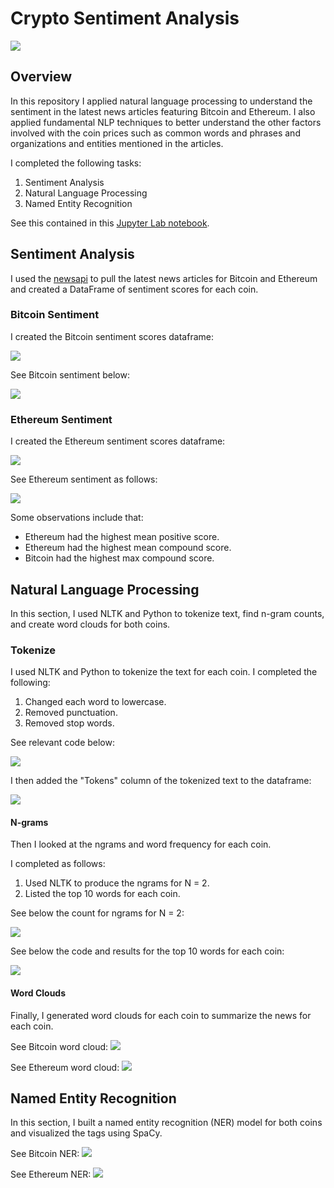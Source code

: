 # Crypto Sentiment Analysis

![](https://github.com/sarahm44/crypto-sentiment-analysis/blob/main/images/sentimental.jpeg)

## Overview

In this repository I applied natural language processing to understand the sentiment in the latest news articles featuring Bitcoin and Ethereum. I also applied fundamental NLP techniques to better understand the other factors involved with the coin prices such as common words and phrases and organizations and entities mentioned in the articles.

I completed the following tasks:

1. Sentiment Analysis
2. Natural Language Processing
3. Named Entity Recognition

See this contained in this [Jupyter Lab notebook](https://github.com/sarahm44/crypto-sentiment-analysis/blob/main/crypto_sentiment_1.ipynb).

## Sentiment Analysis

I used the [newsapi](https://newsapi.org/) to pull the latest news articles for Bitcoin and Ethereum and created a DataFrame of sentiment scores for each coin.

### Bitcoin Sentiment

I created the Bitcoin sentiment scores dataframe:

![](https://github.com/sarahm44/crypto-sentiment-analysis/blob/main/images/btc_df.png)

See Bitcoin sentiment below:

![](https://github.com/sarahm44/crypto-sentiment-analysis/blob/main/images/btc_sentiment.png)

### Ethereum Sentiment

I created the Ethereum sentiment scores dataframe:

![](https://github.com/sarahm44/crypto-sentiment-analysis/blob/main/images/eth_df.png)

See Ethereum sentiment as follows:

![](https://github.com/sarahm44/crypto-sentiment-analysis/blob/main/images/eth_sentiment.png)

Some observations include that:

* Ethereum had the highest mean positive score.
* Ethereum had the highest mean compound score.
* Bitcoin had the highest max compound score.

## Natural Language Processing

In this section, I used NLTK and Python to tokenize text, find n-gram counts, and create word clouds for both coins. 

### Tokenize

I used NLTK and Python to tokenize the text for each coin. I completed the following:

1. Changed each word to lowercase.
2. Removed punctuation.
3. Removed stop words.

See relevant code below:

![](https://github.com/sarahm44/crypto-sentiment-analysis/blob/main/images/tokenize.png)

I then added the "Tokens" column of the tokenized text to the dataframe:

![](https://github.com/sarahm44/crypto-sentiment-analysis/blob/main/images/tokens_df.png)

#### N-grams

Then I looked at the ngrams and word frequency for each coin.

I completed as follows:
1. Used NLTK to produce the ngrams for N = 2.
2. Listed the top 10 words for each coin.

See below the count for ngrams for N = 2:

![](https://github.com/sarahm44/crypto-sentiment-analysis/blob/main/images/ngrams.png)

See below the code and results for the top 10 words for each coin:

![](https://github.com/sarahm44/crypto-sentiment-analysis/blob/main/images/top10.png)

#### Word Clouds

Finally, I generated word clouds for each coin to summarize the news for each coin.

See Bitcoin word cloud:
![](https://github.com/sarahm44/crypto-sentiment-analysis/blob/main/images/btc_cloud.png)

See Ethereum word cloud:
![](https://github.com/sarahm44/crypto-sentiment-analysis/blob/main/images/eth_cloud.png)


## Named Entity Recognition

In this section, I built a named entity recognition (NER) model for both coins and visualized the tags using SpaCy.

See Bitcoin NER:
![](https://github.com/sarahm44/crypto-sentiment-analysis/blob/main/images/btc_ner.png)

See Ethereum NER:
![](https://github.com/sarahm44/crypto-sentiment-analysis/blob/main/images/eth_ner.png)

